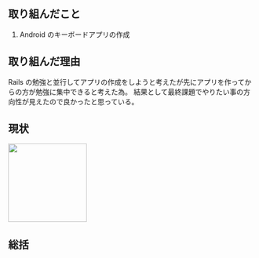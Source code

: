 ## 取り組んだこと

1. Android のキーボードアプリの作成

## 取り組んだ理由

Rails の勉強と並行してアプリの作成をしようと考えたが先にアプリを作ってからの方が勉強に集中できると考えた為。
結果として最終課題でやりたい事の方向性が見えたので良かったと思っている。

## 現状

<img src="https://github.com/KazumaProject/monthly_report/blob/master/images/test_1.gif" width="160" height="160" />


## 総括


